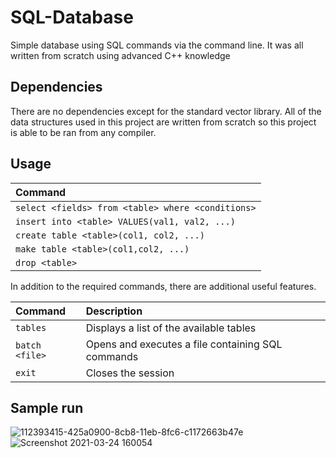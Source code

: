 # SQL-Database

Simple database using SQL commands via the command line. It was all written from scratch using advanced C++ knowledge

## Dependencies

There are no dependencies except for the standard vector library. All of the data structures used in this project are written from scratch so this project is able to be ran from any compiler.

## Usage

| Command |
| :---- |
| `select <fields> from <table> where <conditions>` |
| `insert into <table> VALUES(val1, val2, ...)` |
| `create table <table>(col1, col2, ...)` |
| `make table <table>(col1,col2, ...)`    |
| `drop <table>` |

In addition to the required commands, there are additional useful features. 

| Command | Description
| :---- | :----
| `tables` | Displays a list of the available tables
| `batch <file>` | Opens and executes a file containing SQL commands
| `exit` | Closes the session

## Sample run

![112393415-425a0900-8cb8-11eb-8fc6-c1172663b47e](https://user-images.githubusercontent.com/50897551/112394550-26effd80-8cba-11eb-9640-0ff3c9a1c174.png)
![Screenshot 2021-03-24 160054](https://user-images.githubusercontent.com/50897551/112394916-b4cbe880-8cba-11eb-9416-d1e4605f49f5.png)




